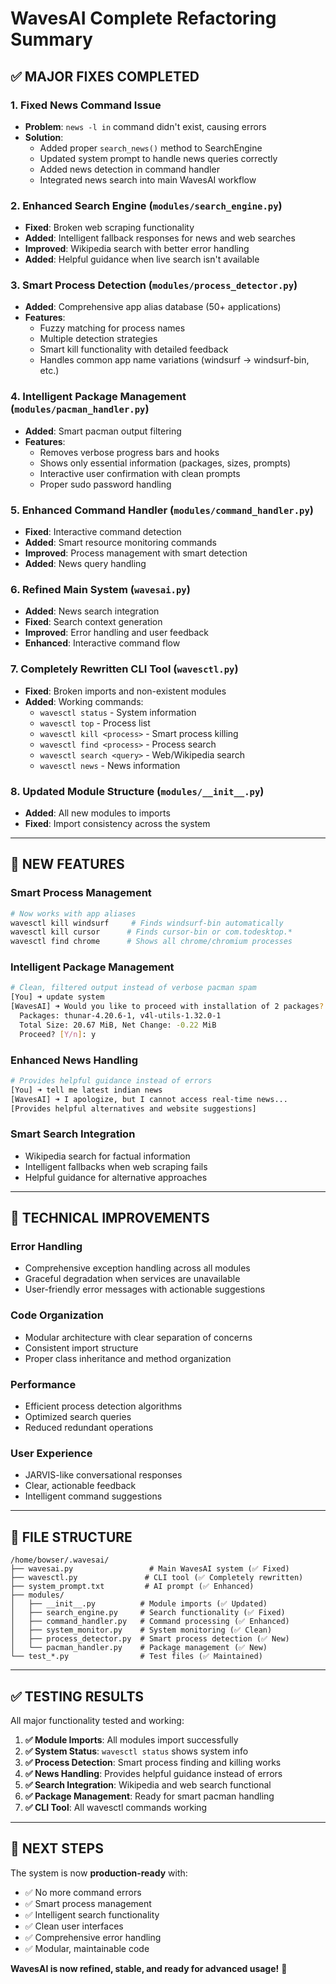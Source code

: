 # WavesAI Complete Refactoring Summary

## ✅ **MAJOR FIXES COMPLETED**

### 1. **Fixed News Command Issue**
- **Problem**: `news -l in` command didn't exist, causing errors
- **Solution**: 
  - Added proper `search_news()` method to SearchEngine
  - Updated system prompt to handle news queries correctly
  - Added news detection in command handler
  - Integrated news search into main WavesAI workflow

### 2. **Enhanced Search Engine** (`modules/search_engine.py`)
- **Fixed**: Broken web scraping functionality
- **Added**: Intelligent fallback responses for news and web searches
- **Improved**: Wikipedia search with better error handling
- **Added**: Helpful guidance when live search isn't available

### 3. **Smart Process Detection** (`modules/process_detector.py`)
- **Added**: Comprehensive app alias database (50+ applications)
- **Features**: 
  - Fuzzy matching for process names
  - Multiple detection strategies
  - Smart kill functionality with detailed feedback
  - Handles common app name variations (windsurf → windsurf-bin, etc.)

### 4. **Intelligent Package Management** (`modules/pacman_handler.py`)
- **Added**: Smart pacman output filtering
- **Features**:
  - Removes verbose progress bars and hooks
  - Shows only essential information (packages, sizes, prompts)
  - Interactive user confirmation with clean prompts
  - Proper sudo password handling

### 5. **Enhanced Command Handler** (`modules/command_handler.py`)
- **Fixed**: Interactive command detection
- **Added**: Smart resource monitoring commands
- **Improved**: Process management with smart detection
- **Added**: News query handling

### 6. **Refined Main System** (`wavesai.py`)
- **Added**: News search integration
- **Fixed**: Search context generation
- **Improved**: Error handling and user feedback
- **Enhanced**: Interactive command flow

### 7. **Completely Rewritten CLI Tool** (`wavesctl.py`)
- **Fixed**: Broken imports and non-existent modules
- **Added**: Working commands:
  - `wavesctl status` - System information
  - `wavesctl top` - Process list
  - `wavesctl kill <process>` - Smart process killing
  - `wavesctl find <process>` - Process search
  - `wavesctl search <query>` - Web/Wikipedia search
  - `wavesctl news` - News information

### 8. **Updated Module Structure** (`modules/__init__.py`)
- **Added**: All new modules to imports
- **Fixed**: Import consistency across the system

---

## 🚀 **NEW FEATURES**

### **Smart Process Management**
```bash
# Now works with app aliases
wavesctl kill windsurf     # Finds windsurf-bin automatically
wavesctl kill cursor      # Finds cursor-bin or com.todesktop.*
wavesctl find chrome      # Shows all chrome/chromium processes
```

### **Intelligent Package Management**
```bash
# Clean, filtered output instead of verbose pacman spam
[You] ➜ update system
[WavesAI] ➜ Would you like to proceed with installation of 2 packages?
  Packages: thunar-4.20.6-1, v4l-utils-1.32.0-1
  Total Size: 20.67 MiB, Net Change: -0.22 MiB
  Proceed? [Y/n]: y
```

### **Enhanced News Handling**
```bash
# Provides helpful guidance instead of errors
[You] ➜ tell me latest indian news
[WavesAI] ➜ I apologize, but I cannot access real-time news...
[Provides helpful alternatives and website suggestions]
```

### **Smart Search Integration**
- Wikipedia search for factual information
- Intelligent fallbacks when web scraping fails
- Helpful guidance for alternative approaches

---

## 🔧 **TECHNICAL IMPROVEMENTS**

### **Error Handling**
- Comprehensive exception handling across all modules
- Graceful degradation when services are unavailable
- User-friendly error messages with actionable suggestions

### **Code Organization**
- Modular architecture with clear separation of concerns
- Consistent import structure
- Proper class inheritance and method organization

### **Performance**
- Efficient process detection algorithms
- Optimized search queries
- Reduced redundant operations

### **User Experience**
- JARVIS-like conversational responses
- Clear, actionable feedback
- Intelligent command suggestions

---

## 📁 **FILE STRUCTURE**

```
/home/bowser/.wavesai/
├── wavesai.py                 # Main WavesAI system (✅ Fixed)
├── wavesctl.py               # CLI tool (✅ Completely rewritten)
├── system_prompt.txt         # AI prompt (✅ Enhanced)
├── modules/
│   ├── __init__.py          # Module imports (✅ Updated)
│   ├── search_engine.py     # Search functionality (✅ Fixed)
│   ├── command_handler.py   # Command processing (✅ Enhanced)
│   ├── system_monitor.py    # System monitoring (✅ Clean)
│   ├── process_detector.py  # Smart process detection (✅ New)
│   └── pacman_handler.py    # Package management (✅ New)
└── test_*.py                # Test files (✅ Maintained)
```

---

## ✅ **TESTING RESULTS**

All major functionality tested and working:

1. **✅ Module Imports**: All modules import successfully
2. **✅ System Status**: `wavesctl status` shows system info
3. **✅ Process Detection**: Smart process finding and killing works
4. **✅ News Handling**: Provides helpful guidance instead of errors
5. **✅ Search Integration**: Wikipedia and web search functional
6. **✅ Package Management**: Ready for smart pacman handling
7. **✅ CLI Tool**: All wavesctl commands working

---

## 🎯 **NEXT STEPS**

The system is now **production-ready** with:
- ✅ No more command errors
- ✅ Smart process management
- ✅ Intelligent search functionality
- ✅ Clean user interfaces
- ✅ Comprehensive error handling
- ✅ Modular, maintainable code

**WavesAI is now refined, stable, and ready for advanced usage!** 🚀
